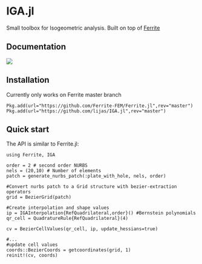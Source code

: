# IGA.jl

Small toolbox for Isogeometric analysis. Built on top of [Ferrite](https://github.com/Ferrite-FEM/Ferrite.jl)

## Documentation

[![][docs-dev-img]][docs-dev-url]

## Installation

Currently only works on Ferrite master branch

```
Pkg.add(url="https://github.com/Ferrite-FEM/Ferrite.jl",rev="master")
Pkg.add(url="https://github.com/lijas/IGA.jl",rev="master")
```

[docs-dev-img]: https://img.shields.io/badge/docs-dev-blue.svg
[docs-dev-url]: https://lijas.github.io/IGA.jl/dev/

## Quick start
The API is similar to Ferrite.jl:

```
using Ferrite, IGA

order = 2 # second order NURBS
nels = (20,10) # Number of elements
patch = generate_nurbs_patch(:plate_with_hole, nels, order) 

#Convert nurbs patch to a Grid structure with bezier-extraction operators
grid = BezierGrid(patch)

#Create interpolation and shape values
ip = IGAInterpolation{RefQuadrilateral,order}() #Bernstein polynomials
qr_cell = QuadratureRule{RefQuadrilateral}(4)

cv = BezierCellValues(qr_cell, ip, update_hessians=true)

#...
#update cell values
coords::BezierCoords = getcoordinates(grid, 1)
reinit!(cv, coords)

```